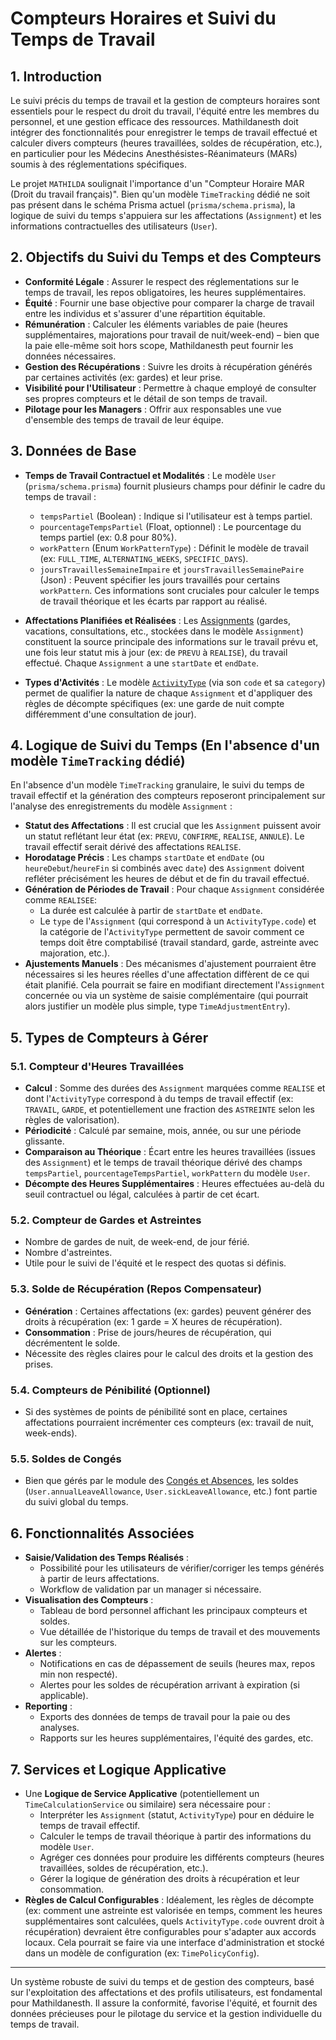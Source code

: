 # Compteurs Horaires et Suivi du Temps de Travail

## 1. Introduction

Le suivi précis du temps de travail et la gestion de compteurs horaires sont essentiels pour le respect du droit du travail, l'équité entre les membres du personnel, et une gestion efficace des ressources. Mathildanesth doit intégrer des fonctionnalités pour enregistrer le temps de travail effectué et calculer divers compteurs (heures travaillées, soldes de récupération, etc.), en particulier pour les Médecins Anesthésistes-Réanimateurs (MARs) soumis à des réglementations spécifiques.

Le projet `MATHILDA` soulignait l'importance d'un "Compteur Horaire MAR (Droit du travail français)". Bien qu'un modèle `TimeTracking` dédié ne soit pas présent dans le schéma Prisma actuel (`prisma/schema.prisma`), la logique de suivi du temps s'appuiera sur les affectations (`Assignment`) et les informations contractuelles des utilisateurs (`User`).

## 2. Objectifs du Suivi du Temps et des Compteurs

- **Conformité Légale** : Assurer le respect des réglementations sur le temps de travail, les repos obligatoires, les heures supplémentaires.
- **Équité** : Fournir une base objective pour comparer la charge de travail entre les individus et s'assurer d'une répartition équitable.
- **Rémunération** : Calculer les éléments variables de paie (heures supplémentaires, majorations pour travail de nuit/week-end) – bien que la paie elle-même soit hors scope, Mathildanesth peut fournir les données nécessaires.
- **Gestion des Récupérations** : Suivre les droits à récupération générés par certaines activités (ex: gardes) et leur prise.
- **Visibilité pour l'Utilisateur** : Permettre à chaque employé de consulter ses propres compteurs et le détail de son temps de travail.
- **Pilotage pour les Managers** : Offrir aux responsables une vue d'ensemble des temps de travail de leur équipe.

## 3. Données de Base

- **Temps de Travail Contractuel et Modalités** : Le modèle `User` (`prisma/schema.prisma`) fournit plusieurs champs pour définir le cadre du temps de travail :
  - `tempsPartiel` (Boolean) : Indique si l'utilisateur est à temps partiel.
  - `pourcentageTempsPartiel` (Float, optionnel) : Le pourcentage du temps partiel (ex: 0.8 pour 80%).
  - `workPattern` (Enum `WorkPatternType`) : Définit le modèle de travail (ex: `FULL_TIME`, `ALTERNATING_WEEKS`, `SPECIFIC_DAYS`).
  - `joursTravaillesSemaineImpaire` et `joursTravaillesSemainePaire` (Json) : Peuvent spécifier les jours travaillés pour certains `workPattern`.
  Ces informations sont cruciales pour calculer le temps de travail théorique et les écarts par rapport au réalisé.

- **Affectations Planifiées et Réalisées** : Les [Assignments](./01_Types_Affectations.md) (gardes, vacations, consultations, etc., stockées dans le modèle `Assignment`) constituent la source principale des informations sur le travail prévu et, une fois leur statut mis à jour (ex: de `PREVU` à `REALISE`), du travail effectué. Chaque `Assignment` a une `startDate` et `endDate`.

- **Types d'Activités** : Le modèle [`ActivityType`](../07_Gestion_Affectations/01_Types_Affectations.md) (via son `code` et sa `category`) permet de qualifier la nature de chaque `Assignment` et d'appliquer des règles de décompte spécifiques (ex: une garde de nuit compte différemment d'une consultation de jour).

## 4. Logique de Suivi du Temps (En l'absence d'un modèle `TimeTracking` dédié)

En l'absence d'un modèle `TimeTracking` granulaire, le suivi du temps de travail effectif et la génération des compteurs reposeront principalement sur l'analyse des enregistrements du modèle `Assignment` :

- **Statut des Affectations** : Il est crucial que les `Assignment` puissent avoir un statut reflétant leur état (ex: `PREVU`, `CONFIRME`, `REALISE`, `ANNULE`). Le travail effectif serait dérivé des affectations `REALISE`.
- **Horodatage Précis** : Les champs `startDate` et `endDate` (ou `heureDebut`/`heureFin` si combinés avec `date`) des `Assignment` doivent refléter précisément les heures de début et de fin du travail effectué.
- **Génération de Périodes de Travail** : Pour chaque `Assignment` considérée comme `REALISEE`:
    - La durée est calculée à partir de `startDate` et `endDate`.
    - Le `type` de l'`Assignment` (qui correspond à un `ActivityType.code`) et la catégorie de l'`ActivityType` permettent de savoir comment ce temps doit être comptabilisé (travail standard, garde, astreinte avec majoration, etc.).
- **Ajustements Manuels** : Des mécanismes d'ajustement pourraient être nécessaires si les heures réelles d'une affectation diffèrent de ce qui était planifié. Cela pourrait se faire en modifiant directement l'`Assignment` concernée ou via un système de saisie complémentaire (qui pourrait alors justifier un modèle plus simple, type `TimeAdjustmentEntry`).

## 5. Types de Compteurs à Gérer

### 5.1. Compteur d'Heures Travaillées

- **Calcul** : Somme des durées des `Assignment` marquées comme `REALISE` et dont l'`ActivityType` correspond à du temps de travail effectif (ex: `TRAVAIL`, `GARDE`, et potentiellement une fraction des `ASTREINTE` selon les règles de valorisation).
- **Périodicité** : Calculé par semaine, mois, année, ou sur une période glissante.
- **Comparaison au Théorique** : Écart entre les heures travaillées (issues des `Assignment`) et le temps de travail théorique dérivé des champs `tempsPartiel`, `pourcentageTempsPartiel`, `workPattern` du modèle `User`.
- **Décompte des Heures Supplémentaires** : Heures effectuées au-delà du seuil contractuel ou légal, calculées à partir de cet écart.

### 5.2. Compteur de Gardes et Astreintes

- Nombre de gardes de nuit, de week-end, de jour férié.
- Nombre d'astreintes.
- Utile pour le suivi de l'équité et le respect des quotas si définis.

### 5.3. Solde de Récupération (Repos Compensateur)

- **Génération** : Certaines affectations (ex: gardes) peuvent générer des droits à récupération (ex: 1 garde = X heures de récupération).
- **Consommation** : Prise de jours/heures de récupération, qui décrémentent le solde.
- Nécessite des règles claires pour le calcul des droits et la gestion des prises.

### 5.4. Compteurs de Pénibilité (Optionnel)

- Si des systèmes de points de pénibilité sont en place, certaines affectations pourraient incrémenter ces compteurs (ex: travail de nuit, week-ends).

### 5.5. Soldes de Congés

- Bien que gérés par le module des [Congés et Absences](../02_Gestion_Conges_Absences/01_Processus_Gestion_Conges_Absences.md), les soldes (`User.annualLeaveAllowance`, `User.sickLeaveAllowance`, etc.) font partie du suivi global du temps.

## 6. Fonctionnalités Associées

- **Saisie/Validation des Temps Réalisés** :
  - Possibilité pour les utilisateurs de vérifier/corriger les temps générés à partir de leurs affectations.
  - Workflow de validation par un manager si nécessaire.
- **Visualisation des Compteurs** :
  - Tableau de bord personnel affichant les principaux compteurs et soldes.
  - Vue détaillée de l'historique du temps de travail et des mouvements sur les compteurs.
- **Alertes** :
  - Notifications en cas de dépassement de seuils (heures max, repos min non respecté).
  - Alertes pour les soldes de récupération arrivant à expiration (si applicable).
- **Reporting** :
  - Exports des données de temps de travail pour la paie ou des analyses.
  - Rapports sur les heures supplémentaires, l'équité des gardes, etc.

## 7. Services et Logique Applicative

- Une **Logique de Service Applicative** (potentiellement un `TimeCalculationService` ou similaire) sera nécessaire pour :
    - Interpréter les `Assignment` (statut, `ActivityType`) pour en déduire le temps de travail effectif.
    - Calculer le temps de travail théorique à partir des informations du modèle `User`.
    - Agréger ces données pour produire les différents compteurs (heures travaillées, soldes de récupération, etc.).
    - Gérer la logique de génération des droits à récupération et leur consommation.
- **Règles de Calcul Configurables** : Idéalement, les règles de décompte (ex: comment une astreinte est valorisée en temps, comment les heures supplémentaires sont calculées, quels `ActivityType.code` ouvrent droit à récupération) devraient être configurables pour s'adapter aux accords locaux. Cela pourrait se faire via une interface d'administration et stocké dans un modèle de configuration (ex: `TimePolicyConfig`).

---

Un système robuste de suivi du temps et de gestion des compteurs, basé sur l'exploitation des affectations et des profils utilisateurs, est fondamental pour Mathildanesth. Il assure la conformité, favorise l'équité, et fournit des données précieuses pour le pilotage du service et la gestion individuelle du temps de travail.
